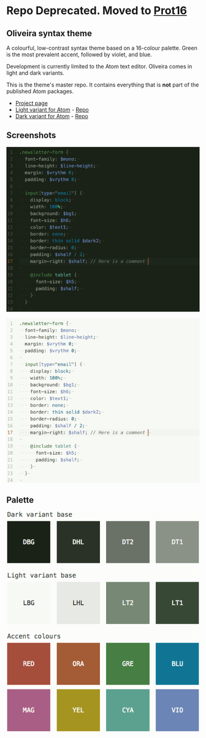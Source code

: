# Repo Deprecated. Moved to [Prot16](https://github.com/protesilaos/prot16)

## Oliveira syntax theme

A colourful, low-contrast syntax theme based on a 16-colour palette. Green is the most prevalent accent, followed by violet, and blue.

Development is currently limited to the Atom text editor. Oliveira comes in light and dark variants.

This is the theme's master repo. It contains everything that is **not** part of the published Atom packages.

- [Project page](http://www.protesilaos.com/oliveira)
- [Light variant for Atom](https://atom.io/themes/oliveira-syntax) - [Repo](https://github.com/protesilaos/oliveira-light-syntax)
- [Dark variant for Atom](https://atom.io/themes/oliveira-dark-syntax) - [Repo](https://github.com/protesilaos/oliveira-dark-syntax)

## Screenshots

![oliveira dark screenshot](https://raw.githubusercontent.com/protesilaos/oliveira/master/img/oliveira_dark_sample.png)

![oliveira light screenshot](https://raw.githubusercontent.com/protesilaos/oliveira/master/img/oliveira_light_sample.png)

## Palette

![oliveira colour scheme](https://raw.githubusercontent.com/protesilaos/oliveira/master/img/oliveira_colours.png)
